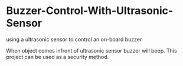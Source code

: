 # Buzzer-Control-With-Ultrasonic-Sensor
using a ultrasonic sensor to control an on-board buzzer

When object comes infront of ultrasonic sensor buzzer will beep. This project can be used as a security method.
